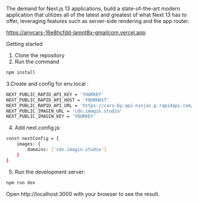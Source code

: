 The demand for Next.js 13 applications, build a state-of-the-art modern application that utilizes all of the latest and greatest of what Next 13 has to offer, leveraging features such as server-side rendering and the app router.

https://anycars-16e8hcfdd-lamnt8x-gmailcom.vercel.app

Getting started

    
1. Clone the repository
2. Run the command
```bash
npm install
```

3.Create and config for env.local :
```bash
NEXT_PUBLIC_RAPID_API_KEY = 'YOURKEY'
NEXT_PUBLIC_RAPID_API_HOST = 'YOURHOST'
NEXT_PUBLIC_RAPID_API_URL = 'https://cars-by-api-ninjas.p.rapidapi.com/v1/cars'
NEXT_PUBLIC_IMAGIN_URL = 'cdn.imagin.studio'
NEXT_PUBLIC_IMAGIN_KEY = 'YOURKEY'
```

4. Add next.config.js:
```bash
const nextConfig = {
    images: {
        domains: ['cdn.imagin.studio']
    }
}
```

5. Run the development server:
```bash
npm run dev
```

Open http://localhost:3000 with your browser to see the result.
